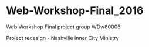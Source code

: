 # Web-Workshop-Final_2016
Web Workshop Final project group WDw60006

Project redesign - Nashville Inner City Ministry
